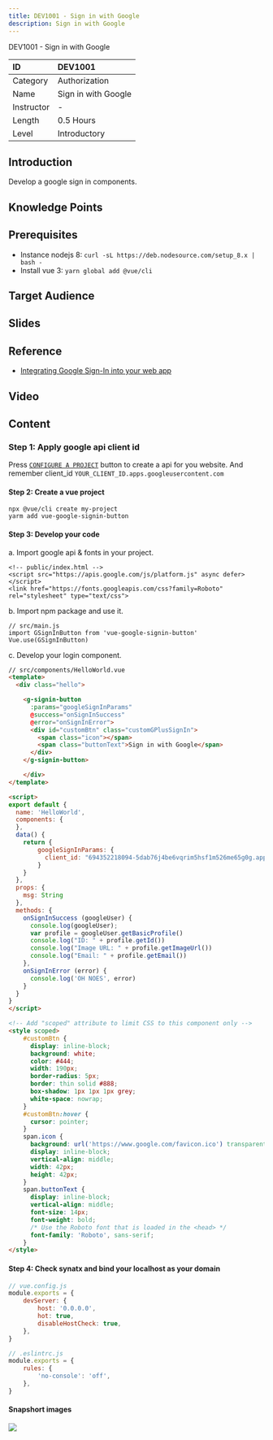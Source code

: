 ```yaml
---
title: DEV1001 - Sign in with Google
description: Sign in with Google
---
```


DEV1001 - Sign in with Google

| ID            | DEV1001                  |
| :--------     | :-----                   |
| Category      | Authorization            |
| Name          | Sign in with Google      |
| Instructor    | -                        |
| Length        | 0.5 Hours                |
| Level         | Introductory             |

## Introduction

Develop a google sign in components.

## Knowledge Points

## Prerequisites

- Instance nodejs 8: `curl -sL https://deb.nodesource.com/setup_8.x | bash -`
- Install vue 3: `yarn global add @vue/cli`

## Target Audience

## Slides

## Reference

- [Integrating Google Sign-In into your web app](https://developers.google.com/identity/sign-in/web/sign-in)

## Video

## Content

### Step 1:  Apply google api client id

   Press [`CONFIGURE A PROJECT`](https://developers.google.com/identity/sign-in/web/sign-in) button to create a api for you website. And remember client_id `YOUR_CLIENT_ID.apps.googleusercontent.com`

#### Step 2: Create a vue project

    npx @vue/cli create my-project
    yarm add vue-google-signin-button

#### Step 3: Develop your code

a. Import google api & fonts in your project.

    <!-- public/index.html -->
    <script src="https://apis.google.com/js/platform.js" async defer></script>
    <link href="https://fonts.googleapis.com/css?family=Roboto" rel="stylesheet" type="text/css">

b. Import npm package and use it.

    // src/main.js
    import GSignInButton from 'vue-google-signin-button'
    Vue.use(GSignInButton)

c. Develop your login component.

```html
// src/components/HelloWorld.vue
<template>
  <div class="hello">

    <g-signin-button
      :params="googleSignInParams"
      @success="onSignInSuccess"
      @error="onSignInError">
      <div id="customBtn" class="customGPlusSignIn">
        <span class="icon"></span>
        <span class="buttonText">Sign in with Google</span>
      </div>
    </g-signin-button>

    </div>
</template>

<script>
export default {
  name: 'HelloWorld',
  components: {
  },
  data() {
    return {
        googleSignInParams: {
          client_id: "694352218094-5dab76j4be6vqrim5hsf1m526me65g0g.apps.googleusercontent.com"
        }
    }
  },
  props: {
    msg: String
  },
  methods: {
    onSignInSuccess (googleUser) {
      console.log(googleUser);
      var profile = googleUser.getBasicProfile()
      console.log("ID: " + profile.getId())
      console.log("Image URL: " + profile.getImageUrl())
      console.log("Email: " + profile.getEmail())
    },
    onSignInError (error) {
      console.log('OH NOES', error)
    }
  }
}
</script>

<!-- Add "scoped" attribute to limit CSS to this component only -->
<style scoped>
    #customBtn {
      display: inline-block;
      background: white;
      color: #444;
      width: 190px;
      border-radius: 5px;
      border: thin solid #888;
      box-shadow: 1px 1px 1px grey;
      white-space: nowrap;
    }
    #customBtn:hover {
      cursor: pointer;
    }
    span.icon {
      background: url('https://www.google.com/favicon.ico') transparent 5px 50% no-repeat;
      display: inline-block;
      vertical-align: middle;
      width: 42px;
      height: 42px;
    }
    span.buttonText {
      display: inline-block;
      vertical-align: middle;
      font-size: 14px;
      font-weight: bold;
      /* Use the Roboto font that is loaded in the <head> */
      font-family: 'Roboto', sans-serif;
    }
</style>
```

#### Step 4: Check synatx and bind your localhost as your domain

```js
// vue.config.js
module.exports = {
    devServer: {
        host: '0.0.0.0',
        hot: true,
        disableHostCheck: true,
    },
}
```

```js
// .eslintrc.js
module.exports = {
    rules: {
        'no-console': 'off',
    },
}
```

#### Snapshort images

![](/images/courses/sign-in-with-google.png)
